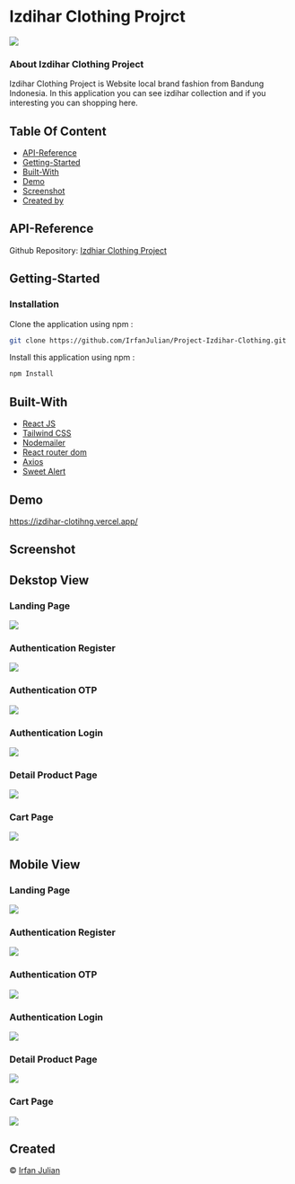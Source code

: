 # Izdihar Clothing Projrct
![](https://res.cloudinary.com/ddpo9zxts/image/upload/v1673453253/Untitled-2_omh8sc.png)

### About Izdihar Clothing Project
Izdihar Clothing Project is Website local brand fashion from Bandung Indonesia. In this application you can see izdihar collection and if you interesting you can shopping here.

## Table Of Content
- [API-Reference](#API-Reference)
- [Getting-Started](#Getting-Started)
- [Built-With](#Built-With)
- [Demo](#Demo)
- [Screenshot](#Screenshot)
- [Created by](#Created)

## API-Reference
Github Repository: [Izdhiar Clothing Project](https://github.com/IrfanJulian/Project-Izdihar-Clothing-API.git)

## Getting-Started
### Installation
Clone the application using npm :
```bash
git clone https://github.com/IrfanJulian/Project-Izdihar-Clothing.git
```
Install this application using npm :
```bash
npm Install
```

## Built-With
- [React JS](https://reactjs.org/)
- [Tailwind CSS](https://tailwindcss.com/)
- [Nodemailer](https://nodemailer.com/)
- [React router dom](https://reactrouter.com/en/main)
- [Axios](https://axios-http.com/docs/intro)
- [Sweet Alert](https://sweetalert2.github.io/)

## Demo
https://izdihar-clotihng.vercel.app/

## Screenshot
## Dekstop View
### Landing Page
![](https://github.com/IrfanJulian/Project-Izdihar-Clothing/blob/main/src/assets/screenhots/Screenshot_20230208_010853.png)
### Authentication Register
![](https://github.com/IrfanJulian/Project-Izdihar-Clothing/blob/main/src/assets/screenhots/Screenshot_20230209_053639.png)
### Authentication OTP
![](https://github.com/IrfanJulian/Project-Izdihar-Clothing/blob/main/src/assets/screenhots/Screenshot_20230209_053731.png)
### Authentication Login
![](https://github.com/IrfanJulian/Project-Izdihar-Clothing/blob/main/src/assets/screenhots/Screenshot_20230209_053809.png)
### Detail Product Page
![](https://res.cloudinary.com/ddpo9zxts/image/upload/v1675943363/Screenshot_20230209_064628_cnzkf2.png)
### Cart Page
![](https://github.com/IrfanJulian/Project-Izdihar-Clothing/blob/main/src/assets/screenhots/Screenshot_20230209_055200.png)

## Mobile View
### Landing Page
![](https://github.com/IrfanJulian/Project-Izdihar-Clothing/blob/main/src/assets/screenhots/Screenshot_20230209_053857.png)
### Authentication Register
![](https://github.com/IrfanJulian/Project-Izdihar-Clothing/blob/main/src/assets/screenhots/Screenshot_20230209_053659.png)
### Authentication OTP
![](https://github.com/IrfanJulian/Project-Izdihar-Clothing/blob/main/src/assets/screenhots/Screenshot_20230209_053747.png)
### Authentication Login
![](https://github.com/IrfanJulian/Project-Izdihar-Clothing/blob/main/src/assets/screenhots/Screenshot_20230209_053824.png)
### Detail Product Page
![](https://res.cloudinary.com/ddpo9zxts/image/upload/v1675943363/Screenshot_20230209_064708_m1gsah.png)
### Cart Page
![](https://github.com/IrfanJulian/Project-Izdihar-Clothing/blob/main/src/assets/screenhots/Screenshot_20230209_055216.png)

## Created
© [Irfan Julian](https://github.com/IrfanJulian)